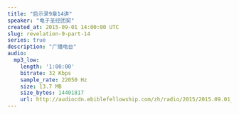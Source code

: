 ```yaml
---
title: "启示录9章14讲"
speaker: "电子圣经团契"
created_at: 2015-09-01 14:00:00 UTC
slug: revelation-9-part-14
series: true
description: "广播电台"
audio:
  mp3_low:
    length: '1:00:00'
    bitrate: 32 Kbps
    sample_rate: 22050 Hz
    size: 13.7 MB
    size_bytes: 14401817
    url: http://audiocdn.ebiblefellowship.com/zh/radio/2015/2015.09.01_EBF_-_Revelation_9_Part_14.mp3
---
```

